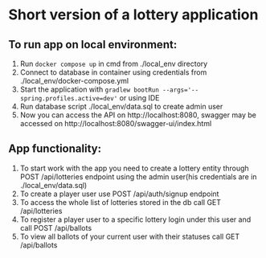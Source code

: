 # Short version of a lottery application

## To run app on local environment: 
1. Run `docker compose up` in cmd from ./local_env directory
2. Connect to database in container using credentials from ./local_env/docker-compose.yml
3. Start the application with `gradlew bootRun --args='--spring.profiles.active=dev'` or using IDE
4. Run database script ./local_env/data.sql to create admin user
5. Now you can access the API on http://localhost:8080, swagger may be accessed on http://localhost:8080/swagger-ui/index.html

## App functionality:
1. To start work with the app you need to create a lottery entity through POST /api/lotteries endpoint using the admin user(his credentials are in ./local_env/data.sql)
2. To create a player user use POST /api/auth/signup endpoint
3. To access the whole list of lotteries stored in the db call GET /api/lotteries
4. To register a player user to a specific lottery login under this user and call POST /api/ballots
5. To view all ballots of your current user with their statuses call GET /api/ballots
